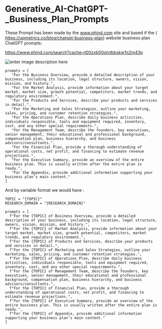 # Generative_AI-ChatGPT-_Business_Plan_Prompts

These Prompt has been made by the www.phind.com site and based if the ( https://upmetrics.co/blog/chatgpt-business-plan) website business plan ChatGPT prompts:

https://www.phind.com/search?cache=t00zxb00olvtbbskw1n2m43p

![enter image description here][1]

    prompts = [
       "For the Business Overview, provide a detailed description of your business, including its location, legal structure, owners, vision, mission, and history.",
       "For the Market Analysis, provide information about your target market, market size, growth potential, competitors, market trends, and regulatory environment.",
       "For the Products and Services, describe your products and services in detail.",
       "For the Marketing and Sales Strategies, outline your marketing, sales, pricing, and customer retention strategies.",
       "For the Operations Plan, describe daily business activities, individuals responsible, tools and equipment required, inventory, cost, and any other special requirements.",
       "For the Management Team, describe the founders, key executives, senior management, their educational and professional background, compensation plan, business hierarchy, and business advisors/consultants.",
       "For the Financial Plan, provide a thorough understanding of operational costs, net profit, and financing to estimate revenue projections.",
       "For the Executive Summary, provide an overview of the entire business plan. This is usually written after the entire plan is ready.",
       "For the Appendix, provide additional information supporting your business plan’s main content."
    ]

And by variable format we would have :


    TOPIC = "{TOPIC}"
    RESEARCH_DOMAIN = "{RESEARCH_DOMAIN}"
    
    prompts = [
      f"For the {TOPIC} of Business Overview, provide a detailed description of your business, including its location, legal structure, owners, vision, mission, and history.",
      f"For the {TOPIC} of Market Analysis, provide information about your target market, market size, growth potential, competitors, market trends, and regulatory environment.",
      f"For the {TOPIC} of Products and Services, describe your products and services in detail.",
      f"For the {TOPIC} of Marketing and Sales Strategies, outline your marketing, sales, pricing, and customer retention strategies.",
      f"For the {TOPIC} of Operations Plan, describe daily business activities, individuals responsible, tools and equipment required, inventory, cost, and any other special requirements.",
      f"For the {TOPIC} of Management Team, describe the founders, key executives, senior management, their educational and professional background, compensation plan, business hierarchy, and business advisors/consultants.",
      f"For the {TOPIC} of Financial Plan, provide a thorough understanding of operational costs, net profit, and financing to estimate revenue projections.",
      f"For the {TOPIC} of Executive Summary, provide an overview of the entire business plan. This is usually written after the entire plan is ready.",
      f"For the {TOPIC} of Appendix, provide additional information supporting your business plan’s main content."
    ]


  [1]: https://i.stack.imgur.com/sJTUu.jpg
